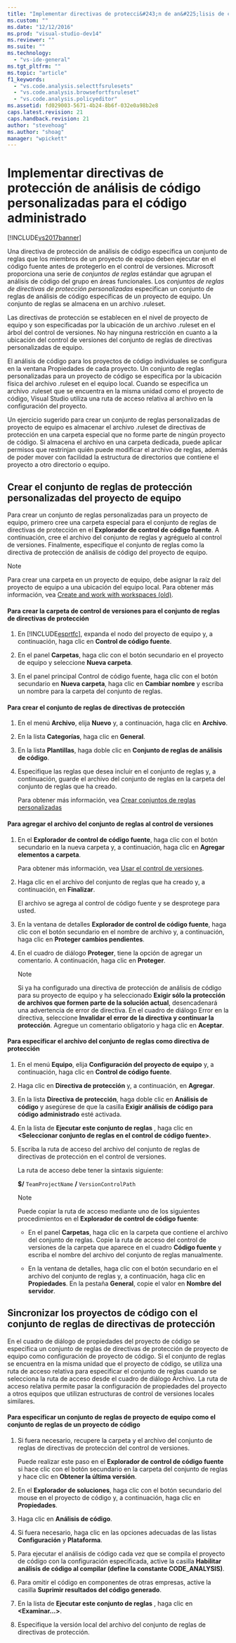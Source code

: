 ```yaml
---
title: "Implementar directivas de protecci&#243;n de an&#225;lisis de c&#243;digo personalizadas para el c&#243;digo administrado | Microsoft Docs"
ms.custom: ""
ms.date: "12/12/2016"
ms.prod: "visual-studio-dev14"
ms.reviewer: ""
ms.suite: ""
ms.technology: 
  - "vs-ide-general"
ms.tgt_pltfrm: ""
ms.topic: "article"
f1_keywords: 
  - "vs.code.analysis.selecttfsrulesets"
  - "vs.code.analysis.browsefortfsruleset"
  - "vs.code.analysis.policyeditor"
ms.assetid: fd029003-5671-4b24-8b6f-032e0a98b2e8
caps.latest.revision: 21
caps.handback.revision: 21
author: "stevehoag"
ms.author: "shoag"
manager: "wpickett"
---
```

# Implementar directivas de protecci&#243;n de an&#225;lisis de c&#243;digo personalizadas para el c&#243;digo administrado
[!INCLUDE[vs2017banner](../code-quality/includes/vs2017banner.md)]

Una directiva de protección de análisis de código especifica un conjunto de reglas que los miembros de un proyecto de equipo deben ejecutar en el código fuente antes de protegerlo en el control de versiones.  Microsoft proporciona una serie de *conjuntos de reglas* estándar que agrupan el análisis de código del grupo en áreas funcionales.  Los *conjuntos de reglas de directivas de protección personalizadas* especifican un conjunto de reglas de análisis de código específicas de un proyecto de equipo.  Un conjunto de reglas se almacena en un archivo .ruleset.  
  
 Las directivas de protección se establecen en el nivel de proyecto de equipo y son especificadas por la ubicación de un archivo .ruleset en el árbol del control de versiones.  No hay ninguna restricción en cuanto a la ubicación del control de versiones del conjunto de reglas de directivas personalizadas de equipo.  
  
 El análisis de código para los proyectos de código individuales se configura en la ventana Propiedades de cada proyecto.  Un conjunto de reglas personalizadas para un proyecto de código se especifica por la ubicación física del archivo .ruleset en el equipo local.  Cuando se especifica un archivo .ruleset que se encuentra en la misma unidad como el proyecto de código, Visual Studio utiliza una ruta de acceso relativa al archivo en la configuración del proyecto.  
  
 Un ejercicio sugerido para crear un conjunto de reglas personalizadas de proyecto de equipo es almacenar el archivo .ruleset de directivas de protección en una carpeta especial que no forme parte de ningún proyecto de código.  Si almacena el archivo en una carpeta dedicada, puede aplicar permisos que restrinjan quién puede modificar el archivo de reglas, además de poder mover con facilidad la estructura de directorios que contiene el proyecto a otro directorio o equipo.  
  
## Crear el conjunto de reglas de protección personalizadas del proyecto de equipo  
 Para crear un conjunto de reglas personalizadas para un proyecto de equipo, primero cree una carpeta especial para el conjunto de reglas de directivas de protección en el **Explorador de control de código fuente**.  A continuación, cree el archivo del conjunto de reglas y agréguelo al control de versiones.  Finalmente, especifique el conjunto de reglas como la directiva de protección de análisis de código del proyecto de equipo.  
  
> [!NOTE]
>  Para crear una carpeta en un proyecto de equipo, debe asignar la raíz del proyecto de equipo a una ubicación del equipo local.  Para obtener más información, vea [Create and work with workspaces \(old\)](http://msdn.microsoft.com/es-es/db4d5692-179a-44fe-ad31-0c1c900c9cb2).  
  
#### Para crear la carpeta de control de versiones para el conjunto de reglas de directivas de protección  
  
1.  En [!INCLUDE[esprtfc](../code-quality/includes/esprtfc_md.md)], expanda el nodo del proyecto de equipo y, a continuación, haga clic en **Control de código fuente**.  
  
2.  En el panel **Carpetas**, haga clic con el botón secundario en el proyecto de equipo y seleccione **Nueva carpeta**.  
  
3.  En el panel principal Control de código fuente, haga clic con el botón secundario en **Nueva carpeta**, haga clic en **Cambiar nombre** y escriba un nombre para la carpeta del conjunto de reglas.  
  
#### Para crear el conjunto de reglas de directivas de protección  
  
1.  En el menú **Archivo**, elija **Nuevo** y, a continuación, haga clic en **Archivo**.  
  
2.  En la lista **Categorías**, haga clic en **General**.  
  
3.  En la lista **Plantillas**, haga doble clic en **Conjunto de reglas de análisis de código**.  
  
4.  Especifique las reglas que desea incluir en el conjunto de reglas y, a continuación, guarde el archivo del conjunto de reglas en la carpeta del conjunto de reglas que ha creado.  
  
     Para obtener más información, vea [Crear conjuntos de reglas personalizadas](../code-quality/creating-custom-code-analysis-rule-sets.md)  
  
#### Para agregar el archivo del conjunto de reglas al control de versiones  
  
1.  En el **Explorador de control de código fuente**, haga clic con el botón secundario en la nueva carpeta y, a continuación, haga clic en **Agregar elementos a carpeta**.  
  
     Para obtener más información, vea [Usar el control de versiones](../Topic/Use%20version%20control.md).  
  
2.  Haga clic en el archivo del conjunto de reglas que ha creado y, a continuación, en **Finalizar**.  
  
     El archivo se agrega al control de código fuente y se desprotege para usted.  
  
3.  En la ventana de detalles **Explorador de control de código fuente**, haga clic con el botón secundario en el nombre de archivo y, a continuación, haga clic en **Proteger cambios pendientes**.  
  
4.  En el cuadro de diálogo **Proteger**, tiene la opción de agregar un comentario. A continuación, haga clic en **Proteger**.  
  
    > [!NOTE]
    >  Si ya ha configurado una directiva de protección de análisis de código para su proyecto de equipo y ha seleccionado **Exigir sólo la protección de archivos que formen parte de la solución actual**, desencadenará una advertencia de error de directiva.  En el cuadro de diálogo Error en la directiva, seleccione **Invalidar el error de la directiva y continuar la protección**.  Agregue un comentario obligatorio y haga clic en **Aceptar**.  
  
#### Para especificar el archivo del conjunto de reglas como directiva de protección  
  
1.  En el menú **Equipo**, elija **Configuración del proyecto de equipo** y, a continuación, haga clic en **Control de código fuente**.  
  
2.  Haga clic en **Directiva de protección** y, a continuación, en **Agregar**.  
  
3.  En la lista **Directiva de protección**, haga doble clic en **Análisis de código** y asegúrese de que la casilla **Exigir análisis de código para código administrado** esté activada.  
  
4.  En la lista de **Ejecutar este conjunto de reglas** , haga clic en **\<Seleccionar conjunto de reglas en el control de código fuente\>**.  
  
5.  Escriba la ruta de acceso del archivo del conjunto de reglas de directivas de protección en el control de versiones.  
  
     La ruta de acceso debe tener la sintaxis siguiente:  
  
     **$\/** `TeamProjectName` **\/** `VersionControlPath`  
  
    > [!NOTE]
    >  Puede copiar la ruta de acceso mediante uno de los siguientes procedimientos en el **Explorador de control de código fuente**:  
  
    -   En el panel **Carpetas**, haga clic en la carpeta que contiene el archivo del conjunto de reglas.  Copie la ruta de acceso del control de versiones de la carpeta que aparece en el cuadro **Código fuente** y escriba el nombre del archivo del conjunto de reglas manualmente.  
  
    -   En la ventana de detalles, haga clic con el botón secundario en el archivo del conjunto de reglas y, a continuación, haga clic en **Propiedades**.  En la pestaña **General**, copie el valor en **Nombre del servidor**.  
  
## Sincronizar los proyectos de código con el conjunto de reglas de directivas de protección  
 En el cuadro de diálogo de propiedades del proyecto de código se especifica un conjunto de reglas de directivas de protección de proyecto de equipo como configuración de proyecto de código.  Si el conjunto de reglas se encuentra en la misma unidad que el proyecto de código, se utiliza una ruta de acceso relativa para especificar el conjunto de reglas cuando se selecciona la ruta de acceso desde el cuadro de diálogo Archivo.  La ruta de acceso relativa permite pasar la configuración de propiedades del proyecto a otros equipos que utilizan estructuras de control de versiones locales similares.  
  
#### Para especificar un conjunto de reglas de proyecto de equipo como el conjunto de reglas de un proyecto de código  
  
1.  Si fuera necesario, recupere la carpeta y el archivo del conjunto de reglas de directivas de protección del control de versiones.  
  
     Puede realizar este paso en el **Explorador de control de código fuente** si hace clic con el botón secundario en la carpeta del conjunto de reglas y hace clic en **Obtener la última versión**.  
  
2.  En el **Explorador de soluciones**, haga clic con el botón secundario del mouse en el proyecto de código y, a continuación, haga clic en **Propiedades**.  
  
3.  Haga clic en **Análisis de código**.  
  
4.  Si fuera necesario, haga clic en las opciones adecuadas de las listas **Configuración** y **Plataforma**.  
  
5.  Para ejecutar el análisis de código cada vez que se compila el proyecto de código con la configuración especificada, active la casilla **Habilitar análisis de código al compilar \(define la constante CODE\_ANALYSIS\)**.  
  
6.  Para omitir el código en componentes de otras empresas, active la casilla **Suprimir resultados del código generado**.  
  
7.  En la lista de **Ejecutar este conjunto de reglas** , haga clic en **\<Examinar...\>**.  
  
8.  Especifique la versión local del archivo del conjunto de reglas de directivas de protección.